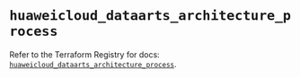 # `huaweicloud_dataarts_architecture_process`

Refer to the Terraform Registry for docs: [`huaweicloud_dataarts_architecture_process`](https://registry.terraform.io/providers/huaweicloud/huaweicloud/1.71.1/docs/resources/dataarts_architecture_process).
